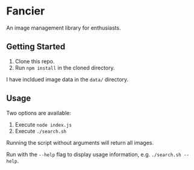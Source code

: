 # Fancier
An image management library for enthusiasts.

## Getting Started
1. Clone this repo.
2. Run `npm install` in the cloned directory.

I have incldued image data in the `data/` directory.

## Usage
Two options are available:
1. Execute `node index.js`
2. Execute `./search.sh`

Running the script without arguments will return all images.

Run with the `--help` flag to display usage information, e.g. `./search.sh --help`.
